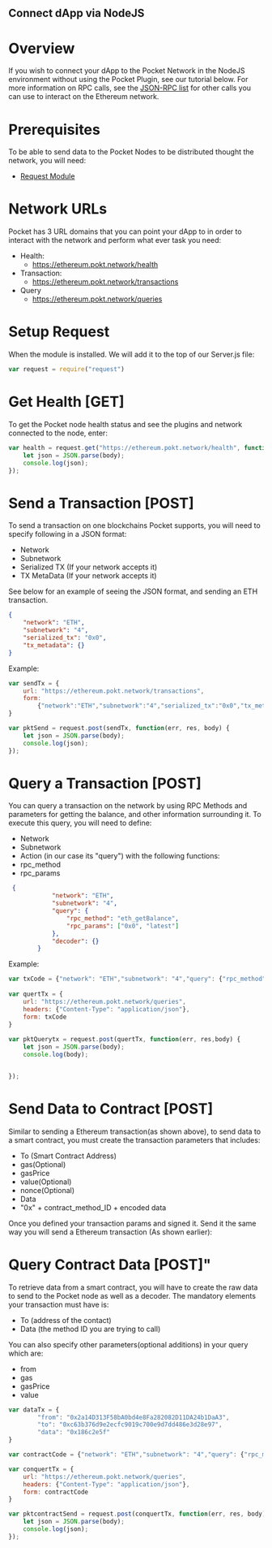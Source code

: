## Connect dApp via NodeJS
# Overview

If you wish to connect your dApp to the Pocket Network in the NodeJS environment without using the Pocket Plugin, see our tutorial below. For more information on RPC calls, see the [JSON-RPC list](https://github.com/ethereum/wiki/wiki/JSON-RPC) for other calls you can use to interact on the Ethereum network. 
# Prerequisites
To be able to send data to the Pocket Nodes to be distributed thought the network, you will need:
*   [Request Module](https://www.npmjs.com/package/request) 
# Network URLs
Pocket has 3 URL domains that you can point your dApp to in order to interact with the network and perform what ever task you need:

*   Health:
    *  https://ethereum.pokt.network/health
*   Transaction:
    *   https://ethereum.pokt.network/transactions
* Query
   *   https://ethereum.pokt.network/queries

# Setup Request
When the module is installed. We will add it to the top of our Server.js file:
```Javascript
var request = require("request")
```
# Get Health [GET]
To get the Pocket node health status and see the plugins and network connected to the node, enter: 
```Javascript
var health = request.get("https://ethereum.pokt.network/health", function(err, res, body) {  
    let json = JSON.parse(body);
    console.log(json);
});
```
# Send a Transaction [POST]
To send a transaction on one blockchains Pocket supports, you will need to specify following in a JSON format:
*   Network 
*   Subnetwork 
*   Serialized TX (If your network accepts it)
*   TX MetaData (If your network accepts it)

See below for an example of seeing the JSON format, and sending an ETH transaction. 
```JSON
{
    "network": "ETH",
    "subnetwork": "4",
    "serialized_tx": "0x0",
    "tx_metadata": {}
}
```
Example:
```Javascript
var sendTx = {
    url: "https://ethereum.pokt.network/transactions",
    form: 
        {"network":"ETH","subnetwork":"4","serialized_tx":"0x0","tx_metadata":{}}
}

var pktSend = request.post(sendTx, function(err, res, body) {  
    let json = JSON.parse(body);
    console.log(json);
});
```
#   Query a Transaction [POST]
You can query a transaction on the network by using RPC Methods and parameters for getting the balance, and other information surrounding it. To execute this query, you will need to define:
*   Network
*   Subnetwork
*   Action (in our case its "query") with the following functions:
   *   rpc_method
   *   rpc_params   
```JSON
 {
            "network": "ETH",
            "subnetwork": "4",
            "query": {
                "rpc_method": "eth_getBalance",
                "rpc_params": ["0x0", "latest"]
            },
            "decoder": {}
        }
```
Example: 
```Javascript
var txCode = {"network": "ETH","subnetwork": "4","query": {"rpc_method": "eth_getTransactionCount", "rpc_params":["<Address>", "latest"]},"decoder":{}}
       
var quertTx = {
    url: "https://ethereum.pokt.network/queries",
    headers: {"Content-Type": "application/json"},
    form: txCode   
}
    
var pktQuerytx = request.post(quertTx, function(err, res,body) {  
    let json = JSON.parse(body);
    console.log(body);


}); 
```
# Send Data to Contract [POST]

Similar to sending a Ethereum transaction(as shown above), to send data to a smart contract, you must create the transaction parameters that includes: 
*   To (Smart Contract Address)
*   gas(Optional)
*   gasPrice 
*   value(Optional)
*   nonce(Optional)
*   Data 
   *   "0x" + contract_method_ID + encoded data

Once you defined your transaction params and signed it. Send it the same way you will send a Ethereum transaction (As shown earlier):
# Query Contract Data [POST]"
To retrieve data from a smart contract, you will have to create the raw data to send to the Pocket node as well as a decoder. The mandatory elements your transaction must have is:
*   To (address of the contact)
*   Data (the method ID you are trying to call)

You can also specify other parameters(optional additions) in your query which are:
*   from
*   gas
*   gasPrice
*   value
```Javascript
var dataTx = {
        "from": "0x2a14D313F58bA0bd4e8Fa282082D11DA24b1DaA3",
        "to": "0xc63b376d9e2ecfc9019c700e9d7dd486e3d28e97",
        "data": "0x186c2e5f"
}

var contractCode = {"network": "ETH","subnetwork": "4","query": {"rpc_method": "eth_call", "rpc_params":[ dataTx, "latest"]},"decoder":{}}

var conquertTx = {
    url: "https://ethereum.pokt.network/queries",
    headers: {"Content-Type": "application/json"},
    form: contractCode   
}

var pktcontractSend = request.post(conquertTx, function(err, res, body) {  
    let json = JSON.parse(body);
    console.log(json);
});
```
